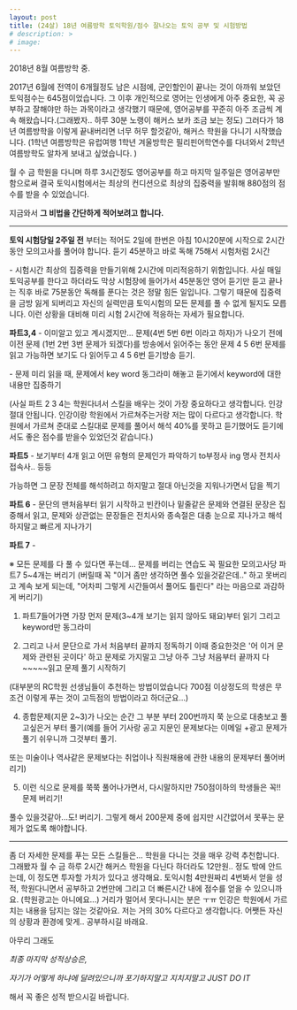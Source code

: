 ```yaml
---
layout: post
title: (24살) 18년 여름방학 토익학원/점수 잘나오는 토익 공부 및 시험방법  
# description: >
# image: 
---
```

 
2018년 8월 여름방학 중.



2017년 6월에 전역이 6개월정도 남은 시점에, 군인할인이 끝나는 것이 아까워 보았던 토익점수는 645점이었습니다. 그 이후 개인적으로 영어는 인생에게 아주 중요한, 꼭 공부하고 잘해야만 하는 과목이라고 생각했기 때문에, 영어공부를 꾸준히 아주 조금씩 계속 해왔습니다.(그래봤자.. 하루 30분 노랭이 해커스 보카 조금 보는 정도) 그러다가 18년 여름방학을 이렇게 끝내버리면 너무 허무 할것같아, 해커스 학원을 다니기 시작했습니다. (1학년 여름방학은 유럽여행 1학년 겨울방학은 필리핀어학연수를 다녀와서 2학년 여름방학도 알차게 보내고 싶었습니다. )



 월 수 금 학원을 다니며 하루 3시간정도 영어공부를 하고 마지막 일주일은 영어공부만 함으로써 결국 토익시험에서는 최상의 컨디션으로 최상의 집중력을 발휘해 880점의 점수를 받을 수 있었습니다. 



지금와서 **그 비법을 간단하게 적어보려고 합니다.**   

***



**토익 시험당일 2주일 전** 부터는 적어도 2일에 한번은 아침 10시20분에 시작으로 2시간 동안 모의고사를 풀어야 합니다. 듣기 45분하고 바로 독해 75해서 시험처럼 2시간

\- 시험시간 최상의 집중력을 만들기위해 2시간에 미리적응하기 위함입니다. 사실 매일 토익공부를 한다고 하더라도 막상 시험장에 들어가서 45분동안 영어 듣기만 듣고 끝나는 직후 바로 75분동안 독해를 푼다는 것은 정말 힘든 일입니다. 그렇기 때문에 집중력을 금방 잃게 되버리고 자신의 실력만큼 토익시험의 모든 문제를 풀 수 없게 될지도 모릅니다. 이런 상황을 대비해 미리 시험 2시간에 적응하는 자세가 필요합니다.



**파트3,4** - 이미알고 있고 계시겠지만... 문제(4번 5번 6번 이라고 하자)가 나오기 전에 이전 문제 (1번  2번 3번 문제가 되겠다)를 방송에서 읽어주는 동안 문제 4 5 6번 문제를 읽고 가능하면 보기도 다 읽어두고 4 5 6번 듣기방송 듣기. 

\- 문제 미리 읽을 때, 문제에서 key word 동그라미 해놓고 듣기에서 keyword에 대한 내용만 집중하기

(사실 파트 2 3 4는 학원다녀서 스킬을 배우는 것이 가장 중요하다고 생각합니다. 인강절대 안됩니다. 인강이랑 학원에서 가르쳐주는거랑 저는 많이 다르다고 생각합니다. 학원에서 가르쳐 준대로 스킬대로 문제를 풀어서 해석 40%를 못하고 듣기했어도 듣기에서도 좋은 점수를 받을수 있었던것 같습니다.)



**파트5** - 보기부터 4개 읽고 어떤 유형의 문제인가 파악하기 to부정사 ing 명사 전치사 접속사.. 등등 

가능하면 그 문장 전체를 해석하려고 하지말고 절대 아닌것을 지워나가면서 답을 찍기



**파트 6** - 문단의 맨처음부터 읽기 시작하고 빈칸이나 밑줄같은 문제와 연결된 문장은 집중해서 읽고, 문제와 상관없는 문장들은 전치사와 종속절은 대충 눈으로 지나가고 해석하지말고 빠르게 지나가기



**파트 7** - 

※ 모든 문제를 다 풀 수 있다면 푸는데... 문제를 버리는 연습도 꼭 필요한 모의고사당 파트7 5~4개는 버리기 (버릴때 꼭 "이거 좀만 생각하면 풀수 있을것같은데.." 하고 못버리고 계속 보게 되는데, "어차피 그렇게 시간들여서 풀어도 틀린다" 라는 마음으로 과감하게 버리기)

1. 파트7들어가면 가장 먼저 문제(3~4개 보기는 읽지 않아도 돼요)부터 읽기 그리고 keyword만 동그라미

2. 그리고 나서 문단으로 가서 처음부터 끝까지 정독하기 이때 중요한것은 '어 이거 문제와 관련된 곳이다' 하고 문제로 가지말고 그냥 아주 그냥 처음부터 끝까지 다~~~~~읽고 문제 풀기 시작하기

  (대부분의 RC학원 선생님들이 추천하는 방법이었습니다 700점 이상정도의 학생은 무조건 이렇게 푸는 것이 고득점의 방법이라고 하더군요...)

4. 종합문제(지문 2~3)가 나오는 순간 그 부분 부터 200번까지 쭉 눈으로 대충보고 풀고싶은거 부터 풀기(예를 들어 기사랑 공고 지문인 문제보다는 이메일 +광고 문제가 풀기 쉬우니까 그것부터 풀기.

  또는 미술이나 역사같은 문제보다는 취업이나 직원채용에 관한 내용의 문제부터 풀어버리기) 

5. 이런 식으로 문제를 쭉쭉 풀어나가면서, 다시말하지만 750점이하의 학생들은 꼭!! 문제 버리기! 

  풀수 있을것같아...도! 버리기. 그렇게 해서 200문제 중에 쉽지만 시간없어서 못푸는 문제가 없도록 해야합니다.

***

좀 더 자세한 문제를 푸는 모든 스킬들은... 학원을 다니는 것을 매우 강력 추천합니다. 그래봤자 월 수 금 하루 2시간 해커스 학원을 다닌다 하더라도 12만원.. 정도 밖에 안드는데, 이 정도면 투자할 가치가 있다고 생각해요. 토익시험 4만원짜리 4번봐서 얻을 성적, 학원다니면서 공부하고 2번만에 그리고 더 빠른시간 내에 점수를 얻을 수 있으니까요. (학원광고는 아니에요...) 거리가 멀어서 못다니시는 분은 ㅜㅠ 인강은 학원에서 가르치는 내용을 담지는 않는 것같아요. 저는 거의 30% 다르다고 생각합니다. 어쨋든 자신의 상황과 환경에 맞게.. 공부하시길 바래요.

아무리 그래도

*최종 마지막 성적상승은,* 

*자기가 어떻게 하냐에 달려있으니까 포기하지말고 지치지말고 JUST DO IT*

해서 꼭 좋은 성적 받으시길 바랍니다.